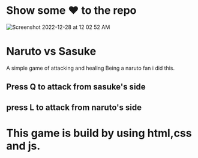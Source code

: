 # Show some ❤️ to the repo

![Screenshot 2022-12-28 at 12 02 52 AM](https://user-images.githubusercontent.com/121494581/209708460-686a6ed1-d3ff-499a-be03-fdefff8d98ff.png)

# Naruto vs Sasuke
A simple game of attacking and healing
Being a naruto fan i did this.

## Press Q to attack from sasuke's side
## press L to attack from naruto's side

# This game is build by using html,css and js.
